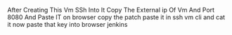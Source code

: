 After Creating This Vm SSh Into It 
Copy The External ip Of Vm And Port 8080 And Paste IT on browser 
copy the patch 
paste it in ssh vm cli and cat it
now paste that key into browser jenkins 
